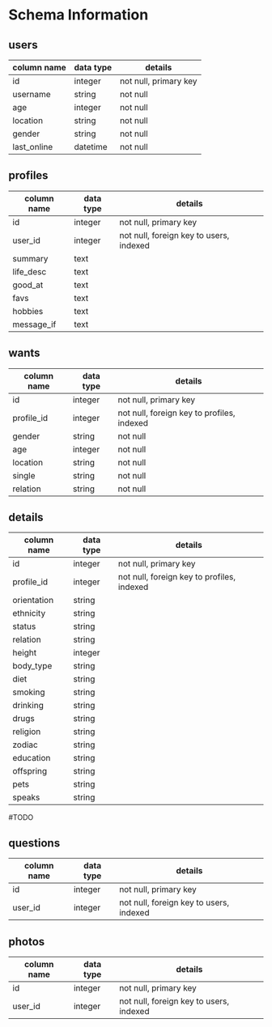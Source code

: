 # Schema Information

## users
column name | data type | details
------------|-----------|-----------------------
id          | integer   | not null, primary key
username    | string    | not null
age         | integer   | not null
location    | string    | not null
gender      | string    | not null
last_online | datetime  | not null

## profiles
column name | data type | details
------------|-----------|-----------------------
id          | integer   | not null, primary key
user_id     | integer   | not null, foreign key to users, indexed
summary     | text      |
life_desc   | text      |
good_at     | text      |
favs        | text      |
hobbies     | text      |
message_if  | text      |

## wants
column name | data type | details
------------|-----------|-----------------------
id          | integer   | not null, primary key
profile_id  | integer   | not null, foreign key to profiles, indexed
gender      | string    | not null
age         | integer   | not null
location    | string    | not null
single      | string    | not null
relation    | string    | not null

## details
column name | data type | details
------------|-----------|-----------------------
id          | integer   | not null, primary key
profile_id  | integer   | not null, foreign key to profiles, indexed
orientation | string    |
ethnicity   | string    |
status      | string    |
relation    | string    |
height      | integer   |
body_type   | string    |
diet        | string    |
smoking     | string    |
drinking    | string    |
drugs       | string    |
religion    | string    |
zodiac      | string    |
education   | string    |
offspring   | string    |
pets        | string    |
speaks      | string    |


#TODO

## questions
column name | data type | details
------------|-----------|-----------------------
id          | integer   | not null, primary key
user_id     | integer   | not null, foreign key to users, indexed

## photos
column name | data type | details
------------|-----------|-----------------------
id          | integer   | not null, primary key
user_id     | integer   | not null, foreign key to users, indexed
